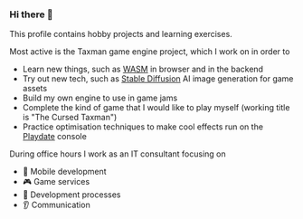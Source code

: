 ### Hi there 👋

This profile contains hobby projects and learning exercises.

Most active is the Taxman game engine project, which I work on in order to
- Learn new things, such as [WASM](https://webassembly.org/) in browser and in the backend
- Try out new tech, such as [Stable Diffusion](https://en.wikipedia.org/wiki/Stable_Diffusion) AI image generation for game assets
- Build my own engine to use in game jams
- Complete the kind of game that I would like to play myself (working title is "The Cursed Taxman")
- Practice optimisation techniques to make cool effects run on the [Playdate](https://play.date) console

During office hours I work as an IT consultant focusing on
- 📱 Mobile development
- 🎮 Game services
- 🧠 Development processes
- 👂 Communication

<!--
**McDevon/McDevon** is a ✨ _special_ ✨ repository because its `README.md` (this file) appears on your GitHub profile.

Here are some ideas to get you started:

- 🔭 I’m currently working on ...
- 🌱 I’m currently learning ...
- 👯 I’m looking to collaborate on ...
- 🤔 I’m looking for help with ...
- 💬 Ask me about ...
- 📫 How to reach me: ...
- 😄 Pronouns: ...
- ⚡ Fun fact: ...
-->
